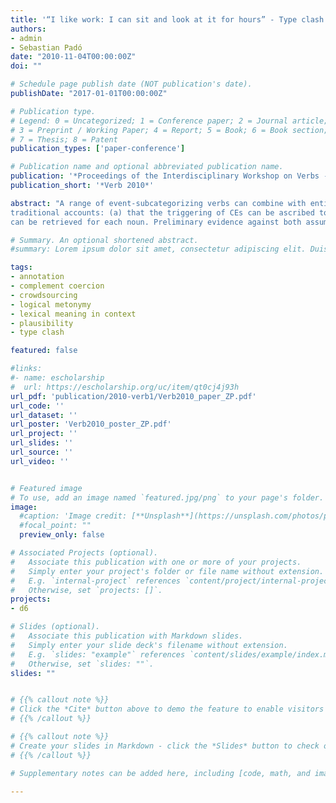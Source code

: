 ```yaml
---
title: '“I like work: I can sit and look at it for hours” - Type clash vs. plausibility in covert event recovery'
authors:
- admin
- Sebastian Padó
date: "2010-11-04T00:00:00Z"
doi: ""

# Schedule page publish date (NOT publication's date).
publishDate: "2017-01-01T00:00:00Z"

# Publication type.
# Legend: 0 = Uncategorized; 1 = Conference paper; 2 = Journal article;
# 3 = Preprint / Working Paper; 4 = Report; 5 = Book; 6 = Book section;
# 7 = Thesis; 8 = Patent
publication_types: ['paper-conference']

# Publication name and optional abbreviated publication name.
publication: '*Proceedings of the Interdisciplinary Workshop on Verbs - The Identification and Representation of Verb Features (Verb 2010)*'
publication_short: '*Verb 2010*'

abstract: "A range of event-subcategorizing verbs can combine with entity-denoting nouns, like <i>begin the newspaper</i>. The interpretation of such sentences typically involves the recovery of covert events (CE) which are not realized on the surface, as in <i>.begin reading the newspaper</i>.. We report on an ongoing study that scrutinizes two assumptions made by
traditional accounts: (a) that the triggering of CEs can be ascribed to the object’s ontological type; and (b), that one or two CEs
can be retrieved for each noun. Preliminary evidence against both assumptions is presented."

# Summary. An optional shortened abstract.
#summary: Lorem ipsum dolor sit amet, consectetur adipiscing elit. Duis posuere tellus ac convallis placerat. Proin tincidunt magna sed ex sollicitudin condimentum.

tags:
- annotation
- complement coercion
- crowdsourcing
- logical metonymy
- lexical meaning in context
- plausibility
- type clash

featured: false

#links:
#- name: escholarship
#  url: https://escholarship.org/uc/item/qt0cj4j93h
url_pdf: 'publication/2010-verb1/Verb2010_paper_ZP.pdf'
url_code: ''
url_dataset: ''
url_poster: 'Verb2010_poster_ZP.pdf'
url_project: ''
url_slides: ''
url_source: ''
url_video: ''


# Featured image
# To use, add an image named `featured.jpg/png` to your page's folder.
image:
  #caption: 'Image credit: [**Unsplash**](https://unsplash.com/photos/pLCdAaMFLTE)'
  #focal_point: ""
  preview_only: false

# Associated Projects (optional).
#   Associate this publication with one or more of your projects.
#   Simply enter your project's folder or file name without extension.
#   E.g. `internal-project` references `content/project/internal-project/index.md`.
#   Otherwise, set `projects: []`.
projects: 
- d6

# Slides (optional).
#   Associate this publication with Markdown slides.
#   Simply enter your slide deck's filename without extension.
#   E.g. `slides: "example"` references `content/slides/example/index.md`.
#   Otherwise, set `slides: ""`.
slides: ""


# {{% callout note %}}
# Click the *Cite* button above to demo the feature to enable visitors to import publication metadata into their reference management software.
# {{% /callout %}}

# {{% callout note %}}
# Create your slides in Markdown - click the *Slides* button to check out the example.
# {{% /callout %}}

# Supplementary notes can be added here, including [code, math, and images](https://wowchemy.com/docs/writing-markdown-latex/).

---
```

